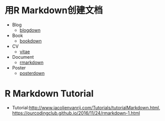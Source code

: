 # 用R Markdown创建文档


+ Blog
    - [blogdown](https://github.com/rstudio/blogdown)
+ Book
    - [bookdown](https://github.com/rstudio/bookdown)
+ CV
    - [vitae](https://github.com/ropenscilabs/vitae)
+ Document
    - [rmarkdown](https://github.com/rstudio/rmarkdown)
+ Poster
    - [posterdown](https://github.com/brentthorne/posterdown) 

# R Markdown Tutorial
+ Tutorial:<http://www.jacolienvanrij.com/Tutorials/tutorialMarkdown.html>, <https://ourcodingclub.github.io/2016/11/24/rmarkdown-1.html>
 
 
